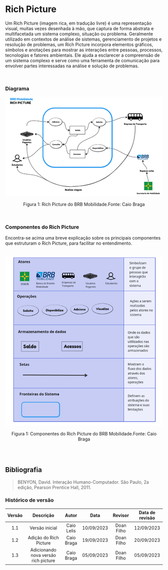 
# Rich Picture

Um Rich Picture (imagem rica, em tradução livre) é uma representação visual, muitas vezes desenhada à mão, que captura de forma abstrata e multifacetada um sistema complexo, situação ou problema. Geralmente utilizado em contextos de análise de sistemas, gerenciamento de projetos e resolução de problemas, um Rich Picture incorpora elementos gráficos, símbolos e anotações para mostrar as interações entre pessoas, processos, tecnologias e fatores ambientais. Ele ajuda a esclarecer a compreensão de um sistema complexo e serve como uma ferramenta de comunicação para envolver partes interessadas na análise e solução de problemas.

<br>

### Diagrama

![Rich Picture](assets/richPicture.png)

<center>
    <p> Figura 1: Rich Picture do BRB Mobilidade.Fonte: Caio Braga</p>
</center>
<br>




### **Componentes do Rich Picture**

Encontra-se acima uma breve explicação sobre os principais componentes que estruturam o Rich Picture, para facilitar no entendimento.
<br><br>
<center>

![Descricao](assets/componentesRichPicture.png)

<p> Figura 1: Componentes do Rich Picture do BRB Mobilidade.Fonte: Caio Braga</p>
</center>
<br><br>


## **Bibliografia**

> BENYON, David. Interação Humano-Computador. São Paulo, 2a edição, Pearson Prentice Hall, 2011.


### **Histórico de versão**

| Versão |          Descrição              |     Autor      |      Data      |   Revisor     |    Data de revisão    |  
|:------:|:-------------------------------:|:--------------:|:--------------:|:-------------:|:---------------------:|
|  1.1   | Versão inicial                        | Caio Lelis   | 10/09/2023   | Doan Filho   | 12/09/2023  |
|  1.2   | Adição do Rich Picture                | Caio Braga   | 19/09/2023   | Doan Filho   | 20/09/2023  |
|  1.3   | Adicionando nova versão rich picture  | Caio Braga   | 05/09/2023   | Doan Filho   | 05/09/2023  |
